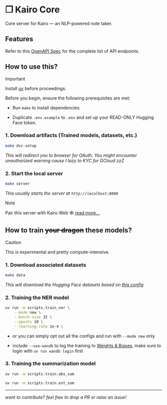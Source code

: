 # ❒ Kairo Core

Core server for Kairo — an NLP-powered note taker.

## Features

Refer to this [OpenAPI Spec](./reports/oas.yml) for the complete list of API endpoints.

## How to use this?

> [!IMPORTANT]
> Install [uv](https://docs.astral.sh/uv/getting-started/installation/) before proceedings.

Before you begin, ensure the following prerequisites are met:

- Run `make` to install dependencies.

- Duplicate `.env.example` to `.env` and set up your READ-ONLY Hugging Face token.

### 1. Download artifacts (Trained models, datasets, etc.)

```bash
make dvc-setup
```

_This will redirect you to browser for OAuth. You might encounter unauthorized warning cause I lazy to KYC for GCloud zzZ_

### 2. Start the local server

```bash
make server
```

_This usually starts the server at `http://localhost:8000`_

> [!NOTE]
> Pair this server with Kairo Web 🕸️ [read more...](https://github.com/eesuhn/kairo-web)

## How to train ~~your dragon~~ these models?

> [!CAUTION]
> This is experimental and pretty compute-intensive.

### 1. Download associated datasets

```bash
make data
```

_This will download the Hugging Face datasets based on [this config](./configs/datasets.yml)_

### 2. Training the NER model

```bash
uv run -m scripts.train_ner \
    --mode new \
    --batch-size 32 \
    --epochs 10 \
    --learning-rate 1e-4 \
```

- or you can simply opt out all the configs and run with `--mode new` only

- include `--use-wandb` to log the training to [Weights & Biases](https://docs.wandb.ai/), make sure to login with `uv run wandb login` first

### 3. Training the summarization model

```bash
uv run -m scripts.train.abs_sum
```

```bash
uv run -m scripts.train.ext_sum
```

---

_want to contribute? feel free to drop a PR or raise an issue!_
